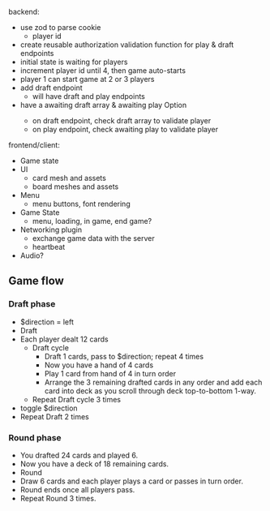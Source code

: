 backend:
- use zod to parse cookie
    - player id
- create reusable authorization validation function for play & draft endpoints
- initial state is waiting for players
- increment player id until 4, then game auto-starts
- player 1 can start game at 2 or 3 players
- add draft endpoint
    - will have draft and play endpoints
- have a awaiting draft array & awaiting play Option<Player>
    - on draft endpoint, check draft array to validate player
    - on play endpoint, check awaiting play to validate player

frontend/client:
- Game state 
- UI
  - card mesh and assets
  - board meshes and assets
- Menu
  - menu buttons, font rendering
- Game State
  - menu, loading, in game, end game? 
- Networking plugin
  - exchange game data with the server
  - heartbeat
- Audio?


Game flow
---------

### Draft phase ###

- $direction = left
- Draft
- Each player dealt 12 cards
    - Draft cycle
        - Draft 1 cards, pass to $direction; repeat 4 times
        - Now you have a hand of 4 cards
        - Play 1 card from hand of 4 in turn order
        - Arrange the 3 remaining drafted cards in any order and add each card into deck as you scroll through deck top-to-bottom 1-way.
    - Repeat Draft cycle 3 times
- toggle $direction
- Repeat Draft 2 times


### Round phase ###

- You drafted 24 cards and played 6.
- Now you have a deck of 18 remaining cards.
- Round
- Draw 6 cards and each player plays a card or passes in turn order.
- Round ends once all players pass.
- Repeat Round 3 times.
